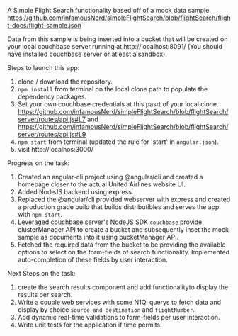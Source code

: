 A Simple Flight Search functionality based off of a mock data sample. https://github.com/infamousNerd/simpleFlightSearch/blob/flightSearch/flight-docs/flight-sample.json

Data from this sample is being inserted into a bucket that will be created on your local couchbase server running at http://localhost:8091/ (You should have installed couchbase server or atleast a sandbox).

Steps to launch this app:
1. clone / download the repository.
2. `npm install` from terminal on the  local clone path to populate the dependency packages.
3. Set your own couchbase credentials at this pasrt of your local clone. https://github.com/infamousNerd/simpleFlightSearch/blob/flightSearch/server/routes/api.js#L7 and https://github.com/infamousNerd/simpleFlightSearch/blob/flightSearch/server/routes/api.js#L9
4. `npm start` from terminal (updated the rule for 'start' in ```angular.json```).
5. visit http://localhos:3000/

Progress on the task:
1. Created an angular-cli project using @angular/cli and created a homepage closer to the actual United Airlines website UI.
2. Added NodeJS backend using express.
3. Replaced the @angular/cli provided webserver with express and created a production grade build that builds distributibles and serves the app with `npm start`.
4. Leveraged couchbase server's NodeJS SDK `couchbase` provide clusterManager API to create a bucket and subsequently inset the mock sample as documents into it using bucketManager API.
5. Fetched the required data from the bucket to be providing the available options to select on the form-fields of search functionality. Implemented auto-completion of these fields by user interaction.

Next Steps on the task:
1. create the search results component and add functionalityto display the results per search.
2. Write a couple web services with some N1Ql querys to fetch data and display by choice  `source and destination` and `flightNumber`.
3. Add dynamic real-time validations to form-fields per user interaction.
4. Write unit tests for the application if time permits.

